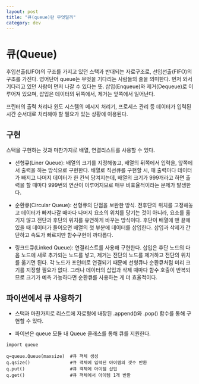 ```yaml
---
layout: post
title: "큐(queue)란 무엇일까"
category: dev
---
```


<h1>큐(Queue)</h1>

후입선출(LIFO)의 구조를 가지고 있던 스택과 반대되는 자료구조로, 선입선출(FIFO)의 구조를 가진다. 영어단어 queue는 무엇을 기다리는 사람들의 줄을 의미한다. 먼저 와서 기다리고 있던 사람이 먼저 나갈 수 있다는 뜻. 삽입(Enqueue)와 제거(Dequeue)로 이루어져 있으며, 삽입은 데이터의 뒤쪽에서, 제거는 앞쪽에서 일어난다.

프린터의 출력 처리나 윈도 시스템의 메시지 처리기, 프로세스 관리 등 데이터가 입력된 시간 순서대로 처리해야 할 필요가 있는 상황에 이용된다.

<h2>구현</h2>

스택을 구현하는 것과 마찬가지로 배열, 연결리스트를 사용할 수 있다.

-   선형큐(Liner Queue): 배열의 크기를 지정해놓고, 배열의 뒤쪽에서 입력을, 앞쪽에서 출력을 하는 방식으로 구현한다. 배열로 직선큐를 구현할 시, 매 출력마다 데이터가 빠지고 나머지 데이터가 한 칸씩 당겨지는데, 배열의 크기가 999개라고 하면 출력을 할 때마다 999번의 연산이 이루어지므로 매우 비효율적이라는 문제가 발생한다.

-   순환큐(Circular Queue): 선형큐의 단점을 보완한 방식. 전후단의 위치를 고정해놓고 데이터가 빠져나갈 때마다 나머지 요소의 위치를 당기는 것이 아니라, 요소를 옮기지 않고 전단과 후단의 위치를 유연하게 바꾸는 방식이다. 후단이 배열에 맨 끝에 있을 때 데이터가 들어오면 배열의 첫 부분에 데이터를 삽입한다. 삽입과 삭제가 간단하고 속도가 빠르지만 함수구현이 까다롭다.

-   링크드큐(Linked Queue): 연결리스트를 사용해 구현한다. 삽입은 후단 노드의 다음 노드에 새로 추가되는 노드를 넣고, 제거는 전단의 노드를 제거하고 전단의 위치를 옮기면 된다. 각 노드가 포인터로 연결되기 때문에 선형큐나 순환큐처럼 미리 크기를 지정할 필요가 없다. 그러나 데이터의 삽입과 삭제 때마다 함수 호출이 반복되므로 크기가 예측 가능하다면 순환큐를 사용하는 게 더 효율적이다.

<h2>파이썬에서 큐 사용하기</h2>

-   스택과 마찬가지로 리스트에 자료형에 내장된 .append()와 .pop() 함수를 통해 구현할 수 있다.

-   파이썬은 queue 모듈 내 Queue 클래스를 통해 큐를 지원한다.

```.python3
import queue

q=queue.Queue(maxsize)  #큐 객체 생성
q.qsize()               #큐 객체에 입력된 아이템의 갯수 반환
q.put()                 #큐 객체에 아이템 삽입
q.get()                 #큐 객체에서 아이템 1개 반환
```
